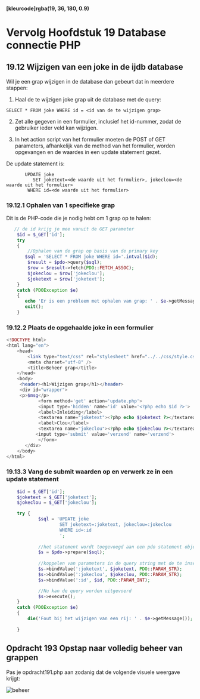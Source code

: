 #### [kleurcode]rgba(19, 36, 180, 0.9)

# Vervolg Hoofdstuk 19 Database connectie PHP

## 19.12 Wijzigen van een joke in de ijdb database

Wil je een grap wijzigen in de database dan gebeurt dat in meerdere stappen:
1. Haal de te wijzigen joke grap uit de database met de query:<br>
~~~mysql
SELECT * FROM joke WHERE id = <id van de te wijzigen grap>
~~~

2. Zet alle gegeven in een formulier, inclusief het id-nummer, zodat de gebruiker ieder veld kan wijzigen.

3. In het action script van het formulier moeten de POST of GET parameters, afhankelijk van de method van het formulier, worden opgevangen
 en de waardes in een update statement gezet.

 De update statement is: 
 ~~~mysql
        UPDATE joke 
		   SET joketext=<de waarde uit het formulier>, jokeclou=<de waarde uit het formulier> 
         WHERE id=<de waarde uit het formulier>
 ~~~
 
 ### 19.12.1 Ophalen van 1 specifieke grap
 
 Dit is de PHP-code die je nodig hebt om 1 grap op te halen:
 
 ~~~php
    // de id krijg je mee vanuit de GET parameter
     $id = $_GET['id'];
     try
     {
         //Ophalen van de grap op basis van de primary key
 	    $sql = 'SELECT * FROM joke WHERE id='.intval($id);
         $result = $pdo->query($sql);
         $row = $result->fetch(PDO::FETCH_ASSOC);
         $jokeclou = $row['jokeclou'];
         $joketext = $row['joketext'];
     }
     catch (PDOException $e)
     {
 	    echo 'Er is een probleem met ophalen van grap: ' . $e->getMessage();
 	    exit();
     }
 
 ~~~
 
 ### 19.12.2 Plaats de opgehaalde joke in een formulier
 
 ~~~php
 <!DOCTYPE html>
 <html lang="en">
     <head>
         <link type="text/css" rel="stylesheet" href="../../css/style.css">
         <meta charset="utf-8" />
         <title>Beheer grap</title>
     </head>
     <body>
      <header><h1>Wijzigen grap</h1></header>
      <div id="wrapper">
      <p>$msg</p>
             <form method='get' action='update.php'>
             <input type='hidden' name='id' value='<?php echo $id ?>'>
             <label>Inleiding</label>
             <textarea name="joketext"><?php echo $joketext ?></textarea>
             <label>Clou</label>
             <textarea name="jokeclou"><?php echo $jokeclou ?></textarea>
 	        <input type='submit' value='verzend' name='verzend'>
             </form>
        </div>
     </body>
 </html>
 
 ~~~
 ### 19.13.3 Vang de submit waarden op en verwerk ze in een update statement
 
~~~php
    $id = $_GET['id'];
    $joketext = $_GET['joketext'];
    $jokeclou = $_GET['jokeclou'];

    try {
		    $sql = 'UPDATE joke 
				    SET joketext=:joketext, jokeclou=:jokeclou 
                    WHERE id=:id
				    ';
			
		    //het statement wordt toegevoegd aan een pdo statement object
		    $s = $pdo->prepare($sql);
		
		    //koppelen van parameters in de query string met de te inserten waardes
		    $s->bindValue(':joketext', $joketext, PDO::PARAM_STR);
		    $s->bindValue(':jokeclou', $jokeclou, PDO::PARAM_STR);
		    $s->bindValue(':id', $id, PDO::PARAM_INT);

		    //Nu kan de query worden uitgevoerd
		    $s->execute();		
    }
    catch (PDOException $e)
    {
	    die('Fout bij het wijzigen van een rij: ' . $e->getMessage());
	
    }
~~~

## Opdracht 193 Opstap naar volledig beheer van grappen

Pas je opdracht191.php aan zodanig dat de volgende visuele weergave krijgt:<br>

![beheer](https://github.com/ictacademiekw1c/opdrachten-repository/blob/master/php/p4/images/overzicht.png?raw=true)
  